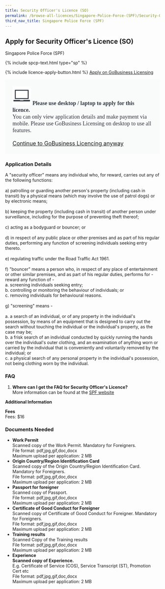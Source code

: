 ```yaml
---
title: Security Officer's Licence (SO)
permalink: /browse-all-licences/Singapore-Police-Force-(SPF)/Security-Officer's-Licence-(SO)
third_nav_title: Singapore Police Force (SPF)
---
```


## Apply for Security Officer's Licence (SO)

Singapore Police Force (SPF)

{% include spcp-text.html type="sp" %}

{% include licence-apply-button.html %}
<a class="btn" id = "desktopNotice" href="https://licence1.business.gov.sg/feportal/web/frontier/eAdvisor?redirection=true&selectedLicenceIds=245" target="_blank" rel="noopener">Apply on GoBusiness Licensing</a>
<div id = "mobileNotice" style="background: #F9FAFA; border-radius: 5px; width: auto; height: auto; padding: 24px 24px; font-size: 18px; color: #313840;">
<img src="/images/laptop.svg" alt="" style="height: 60px; width: 60px; margin-left: 0px;">
<span style="font-weight: bold; font-family: hknova-bold; font-size: 18px; ">Please use desktop / laptop to apply for this licence.</span><br>
<span style="font-family: hknova-regular;">You can only view application details and make payment via mobile. Please use GoBusiness Licensing on desktop to use all features.</span><br><br>
<a id="mobileNotice" href="https://licence1.business.gov.sg/feportal/web/frontier/eAdvisor?redirection=true&selectedLicenceIds=245" target="_blank" rel="noopener">Continue to GoBusiness Licencing anyway</a>
</div>

<H3>Application Details</H3>

<p>A "security officer" means any individual who, for reward, carries out any of the following functions:<br><br>a) patrolling or guarding another person's property (including cash in transit) by a physical means (which may involve the use of patrol dogs) or by electronic means;<br><br>b) keeping the property (including cash in transit) of another person under surveillance, including for the purpose of preventing theft thereof;<br><br>c) acting as a bodyguard or bouncer; or<br><br>d) in respect of any public place or other premises and as part of his regular duties, performing any function of screening individuals seeking entry thereto.<br><br>e) regulating traffic under the Road Traffic Act 1961.<br><br>f) "bouncer" means a person who, in respect of any place of entertainment or other similar premises, and as part of his regular duties, performs for -reward any function of -<br>a. screening individuals seeking entry;<br>b. controlling or monitoring the behaviour of individuals; or<br>c. removing individuals for behavioural reasons.<br><br>g) "screening" means -<br><br>a. a search of an individual, or of any property in the individual's possession, by means of an equipment that is designed to carry out the search without touching the individual or the individual's property, as the case may be;<br>b. a frisk search of an individual conducted by quickly running the hands over the individual's outer clothing, and an examination of anything worn or carried by the individual that is conveniently and voluntarily removed by the individual; or<br>c. a physical search of any personal property in the individual's possession, not being clothing worn by the individual.</p>

<h3>FAQ</h3>

<ol>
  <li>
    <strong>Where can I get the FAQ for Security Officer's Licence?
</strong><br>        
More information can be found at the 
<a href="https://www.police.gov.sg/e-Services/Police-Licences/Security-Officer-Licence" target="_blank" rel="noopener">SPF website</a>
  </li>
</ol>

<strong>Additional Information</strong>

<p><strong>Fees</strong><br>
Fees: $16</p>

<H3>Documents Needed</H3>

<ul>
<li><strong>Work Permit</strong><br />Scanned copy of the Work Permit. Mandatory for Foreigners.
<br>
File format: pdf,jpg,gif,doc,docx<br>
Maximum upload per application: 2 MB
</li>
<li><strong>Origin Country/Region Identification Card</strong><br />Scanned copy of the Origin Country/Region Identification Card. Mandatory for Foreigners.
<br>
File format: pdf,jpg,gif,doc,docx<br>
Maximum upload per application: 2 MB
</li>
<li><strong>Passport for foreigner</strong><br />Scanned copy of Passport.
<br>
File format: pdf,jpg,gif,doc,docx<br>
Maximum upload per application: 2 MB
</li>
<li><strong>Certificate of Good Conduct for Foreigner</strong><br />Scanned copy of Certificate of Good Conduct for Foreigner. Mandatory for Foreigners.
<br>
File format: pdf,jpg,gif,doc,docx<br>
Maximum upload per application: 2 MB
</li>
<li><strong>Training results</strong><br />Scanned Copy of the Training results
<br>
File format: pdf,jpg,gif,doc,docx<br>
Maximum upload per application: 2 MB
</li>
<li><strong>Experience<br />Scanned copy of Experience.</strong><br />E.g. Certificate of Service (COS), Service Transcript (ST), Promotion Cert etc
<br>
File format: pdf,jpg,gif,doc,docx<br>
Maximum upload per application: 2 MB
</li>
</ul>

